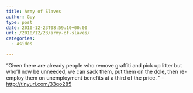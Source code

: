 ```yaml
---
title: Army of Slaves
author: Guy
type: post
date: 2010-12-23T08:59:10+00:00
url: /2010/12/23/army-of-slaves/
categories:
  - Asides

---
```

&#8220;Given there are already people who remove graffiti and pick up litter but who&#8217;ll now be unneeded, we can sack them, put them on the dole, then re-employ them on unemployment benefits at a third of the price. &#8221; &#8211; http://tinyurl.com/33qo285